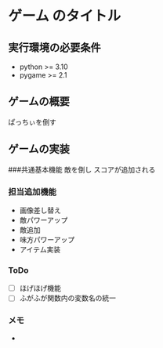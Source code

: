 # ゲーム のタイトル
## 実行環境の必要条件
* python >= 3.10
* pygame >= 2.1

## ゲームの概要
ぱっちぃを倒す

## ゲームの実装
###共通基本機能
敵を倒し
スコアが追加される

### 担当追加機能
* 画像差し替え
* 敵パワーアップ
* 敵追加
* 味方パワーアップ
* アイテム実装
### ToDo
- [ ] ほげほげ機能
- [ ] ふがふが関数内の変数名の統一
### メモ
* 
